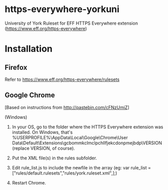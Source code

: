 https-everywhere-yorkuni
========================

University of York Ruleset for EFF HTTPS Everywhere extension (https://www.eff.org/https-everywhere)

Installation
============

Firefox
-------

Refer to https://www.eff.org/https-everywhere/rulesets

Google Chrome
-------------
[Based on instructions from http://pastebin.com/cFNzUmiZ]

(Windows)

1) In your OS, go to the folder where the HTTPS Everywhere extension was installed. On Windows, that's
  %USERPROFILE%\AppData\Local\Google\Chrome\User Data\Default\Extensions\gcbommkclmclpchllfjekcdonpmejbdp\VERSION
  (replace VERSION, of course).
  
2) Put the XML file(s) in the rules subfolder.

3) Edit rule_list.js to include the newfile in the array (eg: var rule_list = ["rules/default.rulesets","rules/york.ruleset.xml",];)

4) Restart Chrome.
